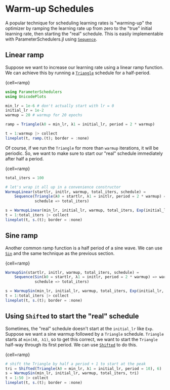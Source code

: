 # Warm-up Schedules

A popular technique for scheduling learning rates is "warming-up" the optimizer by ramping the learning rate up from zero to the "true" initial learning rate, then starting the "real" schedule. This is easily implementable with ParameterSchedulers.jl using [`Sequence`](#).

## Linear ramp

Suppose we want to increase our learning rate using a linear ramp function. We can achieve this by running a [`Triangle`](#) schedule for a half-period.

{cell=ramp}
```julia
using ParameterSchedulers
using UnicodePlots

min_lr = 1e-6 # don't actually start with lr = 0
initial_lr = 1e-2
warmup = 20 # warmup for 20 epochs

ramp = Triangle(λ0 = min_lr, λ1 = initial_lr, period = 2 * warmup)

t = 1:warmup |> collect
lineplot(t, ramp.(t); border = :none)
```

Of course, if we run the `Triangle` for more than `warmup` iterations, it will be periodic. So, we want to make sure to start our "real" schedule immediately after half a period.

{cell=ramp}
```julia
total_iters = 100

# let's wrap it all up in a convenience constructor
WarmupLinear(startlr, initlr, warmup, total_iters, schedule) =
    Sequence(Triangle(λ0 = startlr, λ1 = initlr, period = 2 * warmup) => warmup,
             schedule => total_iters)

s = WarmupLinear(min_lr, initial_lr, warmup, total_iters, Exp(initial_lr, 0.8))
t = 1:total_iters |> collect
lineplot(t, s.(t); border = :none)
```

## Sine ramp

Another common ramp function is a half period of a sine wave. We can use [`Sin`](#) and the same technique as the previous section.

{cell=ramp}
```julia
WarmupSin(startlr, initlr, warmup, total_iters, schedule) =
    Sequence(Sin(λ0 = startlr, λ1 = initlr, period = 2 * warmup) => warmup,
             schedule => total_iters)

s = WarmupSin(min_lr, initial_lr, warmup, total_iters, Exp(initial_lr, 0.8))
t = 1:total_iters |> collect
lineplot(t, s.(t); border = :none)
```

## Using `Shifted` to start the "real" schedule

Sometimes, the "real" schedule doesn't start at the `initial_lr` like `Exp`. Suppose we want a sine warmup followed by a `Triangle` schedule. `Triangle` starts at `min(λ0, λ1)`, so to get this correct, we want to start the `Triangle` half-way through its first period. We can use [`Shifted`](#) to do this.

{cell=ramp}
```julia
# shift the Triangle by half a period + 1 to start at the peak
tri = Shifted(Triangle(λ0 = min_lr, λ1 = initial_lr, period = 10), 6)
s = WarmupSin(min_lr, initial_lr, warmup, total_iters, tri)
t = 1:50 |> collect
lineplot(t, s.(t); border = :none)
```
